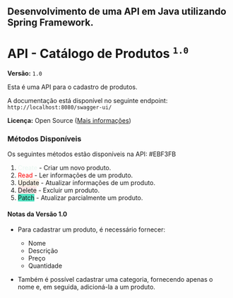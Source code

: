 ## Desenvolvimento de uma API em Java utilizando Spring Framework.

# API - Catálogo de Produtos <sup>```1.0```</sup>

**Versão:** ```1.0```

Esta é uma API para o cadastro de produtos.

A documentação está disponível no seguinte endpoint: ```http://localhost:8080/swagger-ui/```

**Licença:** Open Source ([Mais informações](https://opensource.org/))

 ### Métodos Disponíveis

Os seguintes métodos estão disponíveis na API:
#EBF3FB
1. <span style="color:#E8F6F0">Create</span>  - Criar um novo produto.
2. <span style="color:red">Read</span> - Ler informações de um produto.
3. <span style="background:#FBF1E6">Update</span> - Atualizar informações de um produto.
4. <span style="background:#FAE7E7">Delete</span> - Excluir um produto.
5. <span style="background:#50E3C2">Patch</span> - Atualizar parcialmente um produto.

#### Notas da Versão 1.0

- Para cadastrar um produto, é necessário fornecer:
  - Nome
  - Descrição
  - Preço
  - Quantidade

- Também é possível cadastrar uma categoria, fornecendo apenas o nome e, em seguida, adicioná-la a um produto.
